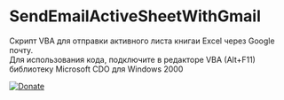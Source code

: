 # SendEmailActiveSheetWithGmail
Скрипт VBA для отправки активного листа книгаи Excel через Google почту.</br>
Для использования кода, подключите в редакторе VBA (Alt+F11) библиотеку Microsoft CDO для Windows 2000

[![Donate](https://img.shields.io/badge/Donate-Yoomoney-green.svg)](https://yoomoney.ru/to/410019620244262)
